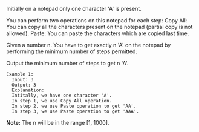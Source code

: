 Initially on a notepad only one character 'A' is present. 

You can perform two operations on this notepad for each step:
  Copy All: You can copy all the characters present on the notepad (partial copy is not allowed).
  Paste: You can paste the characters which are copied last time.
 
Given a number n. You have to get exactly n 'A' on the notepad by performing the minimum number of steps permitted. 

Output the minimum number of steps to get n 'A'.

```
Example 1:
  Input: 3
  Output: 3
  Explanation:
  Intitally, we have one character 'A'.
  In step 1, we use Copy All operation.
  In step 2, we use Paste operation to get 'AA'.
  In step 3, we use Paste operation to get 'AAA'.
``` 

**Note:**
  The n will be in the range [1, 1000].